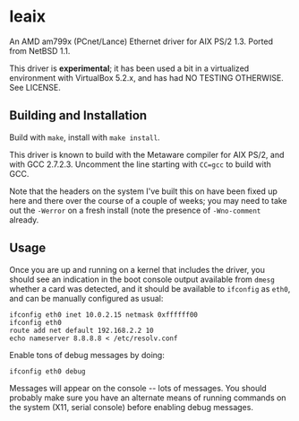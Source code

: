 # leaix #
An AMD am799x (PCnet/Lance) Ethernet driver for AIX PS/2 1.3.  Ported from NetBSD 1.1.

This driver is **experimental**; it has been used a bit in a virtualized environment with VirtualBox 5.2.x, and has had NO TESTING OTHERWISE. See LICENSE.

## Building and Installation ##

Build with `make`, install with `make install`.

This driver is known to build with the Metaware compiler for AIX PS/2, and with GCC 2.7.2.3.  Uncomment the line starting with `CC=gcc` to build with GCC.

Note that the headers on the system I've built this on have been fixed up here and there over the course of a couple of weeks; you may need to take out the `-Werror` on a fresh install (note the presence of `-Wno-comment` already.

## Usage ##

Once you are up and running on a kernel that includes the driver, you should see an indication in the boot console output available from `dmesg` whether a card was detected, and it should be available to `ifconfig` as `eth0`, and can be manually configured as usual:

```
ifconfig eth0 inet 10.0.2.15 netmask 0xffffff00
ifconfig eth0
route add net default 192.168.2.2 10
echo nameserver 8.8.8.8 < /etc/resolv.conf
```

Enable tons of debug messages by doing:
```
ifconfig eth0 debug
```
Messages will appear on the console -- lots of messages. You should probably make sure you have an alternate means of running commands on the system (X11, serial console) before enabling debug messages.
